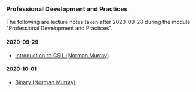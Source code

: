 ### Professional Development and Practices

The following are lecture notes taken after 2020-09-28 during the module "Professional Development and Practices".

#### 2020-09-29

* [Introduction to CSIL (Norman Murray)](001-introduction-to-csil.md)  

#### 2020-10-01

* [Binary (Norman Murray)](003-binary.md) 
